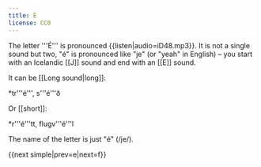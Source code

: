 ```yaml
---
title: É
license: CC0
---
```


The letter '''É''' is pronounced {{listen|audio=iD48.mp3}}. It is not a single sound but two, "é" is pronounced like "je" (or "yeah" in English) – you start with an Icelandic [[J]] sound and end with an [[E]] sound.

It can be [[Long sound|long]]:

*tr'''é''', s'''é'''ð

Or [[short]]:

*r'''é'''tt, flugv'''é'''l

The name of the letter is just "é" (/je/).

{{next simple|prev=e|next=f}}
